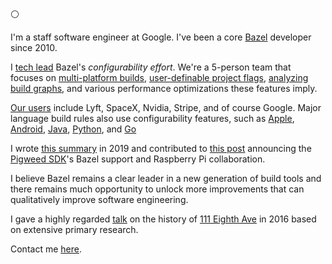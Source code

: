 :white_circle:

I'm a staff software engineer at Google. I've been a core [Bazel](https://www.bazel.build/) developer since 2010.

I [tech lead](https://www.patkua.com/blog/the-definition-of-a-tech-lead/) Bazel's *configurability effort*. We're a 5-person team that focuses on [multi-platform builds](https://bazel.build/extending/platforms), [user-definable project flags](https://bazel.build/extending/config), [analyzing build graphs](https://bazel.build/query/cquery), and various performance optimizations these features imply.

[Our users](https://bazel.build/community/users) include Lyft, SpaceX, Nvidia, Stripe, and of course Google. Major language build rules also use configurability features, such as [Apple](https://github.com/bazelbuild/rules_apple), [Android](https://github.com/bazelbuild/rules_android), [Java](https://github.com/bazelbuild/rules_java), [Python](https://github.com/bazel-contrib/rules_python), and [Go](https://github.com/bazel-contrib/rules_go)

I wrote [this summary](https://blog.bazel.build/2019/02/11/configurable-builds-part-1.html) in 2019 and contributed to [this post](https://blog.bazel.build/2024/08/08/bazel-for-embedded.html) announcing the [Pigweed SDK](https://pigweed.dev/)'s Bazel support and Raspberry Pi collaboration.

I believe Bazel remains a clear leader in a new generation of build tools and there remains much opportunity to unlock more improvements that can qualitatively improve software engineering.

I gave a highly regarded [talk](https://www.youtube.com/watch?v=fVx59XOZtSA) on the history of [111 Eighth Ave](https://en.wikipedia.org/wiki/111_Eighth_Avenue) in 2016 based on extensive primary research.

Contact me [here](https://github.com/gregestren/gregestren/discussions).

 
